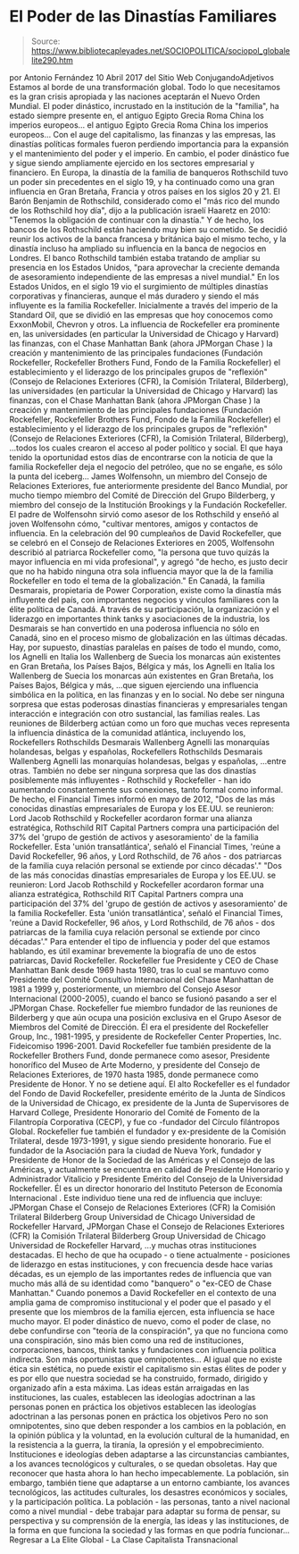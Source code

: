 # El Poder de las Dinastías Familiares

> Source: https://www.bibliotecapleyades.net/SOCIOPOLITICA/sociopol_globalelite290.htm

por Antonio Fernández 10 Abril 2017
del Sitio Web ConjugandoAdjetivos
Estamos al borde de una transformación global.
Todo lo que necesitamos es la gran crisis apropiada
y las naciones aceptarán el Nuevo Orden Mundial.
El poder dinástico, incrustado en la institución de la "familia", ha estado siempre presente en,
el antiguo Egipto Grecia Roma China los imperios europeos...
el antiguo Egipto
Grecia
Roma
China
los imperios europeos...
Con el auge del capitalismo, las finanzas y las empresas, las dinastías políticas formales fueron perdiendo importancia para la expansión y el mantenimiento del poder y el imperio.
En cambio, el poder dinástico fue y sigue siendo ampliamente ejercido en los sectores empresarial y financiero. En Europa, la dinastía de la familia de banqueros Rothschild tuvo un poder sin precedentes en el siglo 19, y ha continuado como una gran influencia en Gran Bretaña, Francia y otros países en los siglos 20 y 21.
El Barón Benjamin de Rothschild, considerado como el "más rico del mundo de los Rothschild hoy día", dijo a la publicación israelí Haaretz en 2010:
"Tenemos la obligación de continuar con la dinastía."
Y de hecho, los bancos de los Rothschild están haciendo muy bien su cometido.
Se decidió reunir los activos de la banca francesa y británica bajo el mismo techo, y la dinastía incluso ha ampliado su influencia en la banca de negocios en Londres.
El banco Rothschild también estaba tratando de ampliar su presencia en los Estados Unidos,
"para aprovechar la creciente demanda de asesoramiento independiente de las empresas a nivel mundial."
En los Estados Unidos, en el siglo 19 vio el surgimiento de múltiples dinastías corporativas y financieras, aunque el más duradero y siendo el más influyente es la familia Rockefeller.
Inicialmente a través del imperio de la Standard Oil, que se dividió en las empresas que hoy conocemos como ExxonMobil, Chevron y otros.
La influencia de Rockefeller era prominente en,
las universidades (en particular la Universidad de Chicago y Harvard) las finanzas, con el Chase Manhattan Bank (ahora JPMorgan Chase ) la creación y mantenimiento de las principales fundaciones (Fundación Rockefeller, Rockefeller Brothers Fund, Fondo de la Familia Rockefeller) el establecimiento y el liderazgo de los principales grupos de "reflexión" (Consejo de Relaciones Exteriores (CFR), la Comisión Trilateral, Bilderberg),
las universidades (en particular la Universidad de Chicago y Harvard)
las finanzas, con el Chase Manhattan Bank (ahora JPMorgan Chase )
la creación y mantenimiento de las principales fundaciones (Fundación Rockefeller, Rockefeller Brothers Fund, Fondo de la Familia Rockefeller)
el establecimiento y el liderazgo de los principales grupos de "reflexión" (Consejo de Relaciones Exteriores (CFR), la Comisión Trilateral, Bilderberg),
...todos los cuales crearon el acceso al poder político y social.
El que haya tenido la oportunidad estos días de encontrarse con la noticia de que la familia Rockefeller deja el negocio del petróleo, que no se engañe, es sólo la punta del iceberg...
James Wolfensohn, un miembro del Consejo de Relaciones Exteriores, fue anteriormente presidente del Banco Mundial, por mucho tiempo miembro del Comité de Dirección del Grupo Bilderberg, y miembro del consejo de la Institución Brookings y la Fundación Rockefeller.
El padre de Wolfensohn sirvió como asesor de los Rothschild y enseñó al joven Wolfensohn cómo,
"cultivar mentores, amigos y contactos de influencia.
En la celebración del 90 cumpleaños de David Rockefeller, que se celebró en el Consejo de Relaciones Exteriores en 2005, Wolfensohn describió al patriarca Rockefeller como,
"la persona que tuvo quizás la mayor influencia en mi vida profesional", y agregó "de hecho, es justo decir que no ha habido ninguna otra sola influencia mayor que la de la familia Rockefeller en todo el tema de la globalización."
En Canadá, la familia Desmarais, propietaria de Power Corporation, existe como la dinastía más influyente del país, con importantes negocios y vínculos familiares con la élite política de Canadá.
A través de su participación, la organización y el liderazgo en importantes think tanks y asociaciones de la industria, los Desmarais se han convertido en una poderosa influencia no sólo en Canadá, sino en el proceso mismo de globalización en las últimas décadas.
Hay, por supuesto, dinastías paralelas en países de todo el mundo, como,
los Agnelli en Italia los Wallenberg de Suecia los monarcas aún existentes en Gran Bretaña, los Países Bajos, Bélgica y más,
los Agnelli en Italia
los Wallenberg de Suecia
los monarcas aún existentes en Gran Bretaña, los Países Bajos, Bélgica y más,
...que siguen ejerciendo una influencia simbólica en la política, en las finanzas y en lo social.
No debe ser ninguna sorpresa que estas poderosas dinastías financieras y empresariales tengan interacción e integración con otro sustancial, las familias reales.
Las reuniones de Bilderberg actúan como un foro que muchas veces representa la influencia dinástica de la comunidad atlántica, incluyendo los,
Rockefellers Rothschilds Desmarais Wallenberg Agnelli las monarquías holandesas, belgas y españolas,
Rockefellers
Rothschilds
Desmarais
Wallenberg
Agnelli
las monarquías holandesas, belgas y españolas,
...entre otras.
También no debe ser ninguna sorpresa que las dos dinastías posiblemente más influyentes - Rothschild y Rockefeller - han ido aumentando constantemente sus conexiones, tanto formal como informal.
De hecho, el Financial Times informó en mayo de 2012,
"Dos de las más conocidas dinastías empresariales de Europa y los EE.UU. se reunieron: Lord Jacob Rothschild y Rockefeller acordaron formar una alianza estratégica, Rothschild RIT Capital Partners compra una participación del 37% del 'grupo de gestión de activos y asesoramiento' de la familia Rockefeller. Esta 'unión transatlántica', señaló el Financial Times, 'reúne a David Rockefeller, 96 años, y Lord Rothschild, de 76 años - dos patriarcas de la familia cuya relación personal se extiende por cinco décadas'."
"Dos de las más conocidas dinastías empresariales de Europa y los EE.UU. se reunieron:
Lord Jacob Rothschild y Rockefeller acordaron formar una alianza estratégica, Rothschild RIT Capital Partners compra una participación del 37% del 'grupo de gestión de activos y asesoramiento' de la familia Rockefeller.
Esta 'unión transatlántica', señaló el Financial Times, 'reúne a David Rockefeller, 96 años, y Lord Rothschild, de 76 años - dos patriarcas de la familia cuya relación personal se extiende por cinco décadas'."
Para entender el tipo de influencia y poder del que estamos hablando, es útil examinar brevemente la biografía de uno de estos patriarcas, David Rockefeller.
Rockefeller fue Presidente y CEO de Chase Manhattan Bank desde 1969 hasta 1980, tras lo cual se mantuvo como Presidente del Comité Consultivo Internacional del Chase Manhattan de 1981 a 1999 y, posteriormente, un miembro del Consejo Asesor Internacional (2000-2005), cuando el banco se fusionó pasando a ser el JPMorgan Chase.
Rockefeller fue miembro fundador de las reuniones de Bilderberg y que aún ocupa una posición exclusiva en el Grupo Asesor de Miembros del Comité de Dirección.
Él era el presidente del Rockefeller Group, Inc., 1981-1995, y presidente de Rockefeller Center Properties, Inc. Fideicomiso 1996-2001.
David Rockefeller fue también presidente de la Rockefeller Brothers Fund, donde permanece como asesor, Presidente honorífico del Museo de Arte Moderno, y presidente del Consejo de Relaciones Exteriores, de 1970 hasta 1985, donde permanece como Presidente de Honor.
Y no se detiene aquí.
El alto Rockefeller es el fundador del Fondo de David Rockefeller, presidente emérito de la Junta de Síndicos de la Universidad de Chicago, ex presidente de la Junta de Supervisores de Harvard College, Presidente Honorario del Comité de Fomento de la Filantropía Corporativa (CECP), y fue co -fundador del Círculo filántropos Global.
Rockefeller fue también el fundador y ex-presidente de la Comisión Trilateral, desde 1973-1991, y sigue siendo presidente honorario.
Fue el fundador de la Asociación para la ciudad de Nueva York, fundador y Presidente de Honor de la Sociedad de las Américas y el Consejo de las Américas, y actualmente se encuentra en calidad de Presidente Honorario y Administrador Vitalicio y Presidente Emérito del Consejo de la Universidad Rockefeller.
Él es un director honorario del Instituto Peterson de Economía Internacional .
Este individuo tiene una red de influencia que incluye:
JPMorgan Chase el Consejo de Relaciones Exteriores (CFR) la Comisión Trilateral Bilderberg Group Universidad de Chicago Universidad de Rockefeller Harvard,
JPMorgan Chase
el Consejo de Relaciones Exteriores (CFR)
la Comisión Trilateral
Bilderberg Group
Universidad de Chicago
Universidad de Rockefeller
Harvard,
...y muchas otras instituciones destacadas.
El hecho de que ha ocupado - o tiene actualmente - posiciones de liderazgo en estas instituciones, y con frecuencia desde hace varias décadas, es un ejemplo de las importantes redes de influencia que van mucho más allá de su identidad como "banquero" o "ex-CEO de Chase Manhattan."
Cuando ponemos a David Rockefeller en el contexto de una amplia gama de compromiso institucional y el poder que el pasado y el presente que los miembros de la familia ejercen, esta influencia se hace mucho mayor.
El poder dinástico de nuevo, como el poder de clase, no debe confundirse con "teoría de la conspiración", ya que no funciona como una conspiración, sino más bien como una red de instituciones, corporaciones, bancos, think tanks y fundaciones con influencia política indirecta.
Son más oportunistas que omnipotentes...
Al igual que no existe ética sin estética, no puede existir el capitalismo sin estas élites de poder y es por ello que nuestra sociedad se ha construido, formado, dirigido y organizado afín a esta máxima.
Las ideas están arraigadas en las instituciones, las cuales,
establecen las ideologías adoctrinan a las personas ponen en práctica los objetivos
establecen las ideologías
adoctrinan a las personas
ponen en práctica los objetivos
Pero no son omnipotentes, sino que deben responder a los cambios en la población, en la opinión pública y la voluntad, en la evolución cultural de la humanidad, en la resistencia a la guerra, la tiranía, la opresión y el empobrecimiento.
Instituciones e ideologías deben adaptarse a las circunstancias cambiantes, a los avances tecnológicos y culturales, o se quedan obsoletas.
Hay que reconocer que hasta ahora lo han hecho impecablemente.
La población, sin embargo, también tiene que adaptarse a un entorno cambiante, los avances tecnológicos, las actitudes culturales, los desastres económicos y sociales, y la participación política.
La población - las personas, tanto a nivel nacional como a nivel mundial - debe trabajar para adaptar su forma de pensar, su perspectiva y su comprensión de la energía, las ideas y las instituciones, de la forma en que funciona la sociedad y las formas en que podría funcionar...
Regresar a La Elite Global - La Clase Capitalista Transnacional
